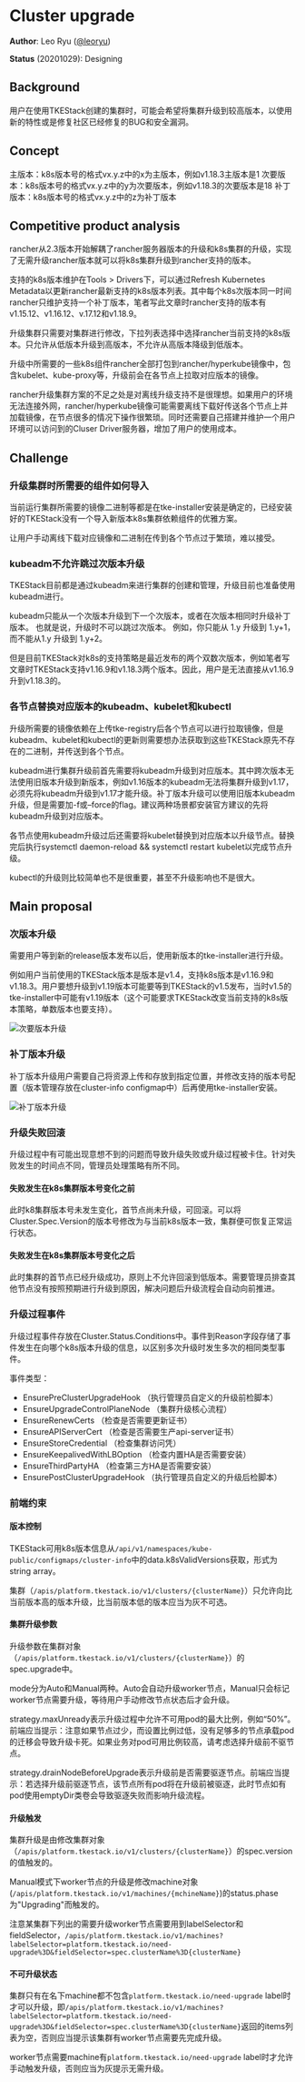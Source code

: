 
# Cluster upgrade


**Author**: Leo Ryu ([@leoryu](https://github.com/leoryu))

**Status** (20201029): Designing

## Background

用户在使用TKEStack创建的集群时，可能会希望将集群升级到较高版本，以使用新的特性或是修复社区已经修复的BUG和安全漏洞。

## Concept

主版本：k8s版本号的格式vx.y.z中的x为主版本，例如v1.18.3主版本是1
次要版本：k8s版本号的格式vx.y.z中的y为次要版本，例如v1.18.3的次要版本是18
补丁版本：k8s版本号的格式vx.y.z中的z为补丁版本

## Competitive product analysis

rancher从2.3版本开始解耦了rancher服务器版本的升级和k8s集群的升级，实现了无需升级rancher版本就可以将k8s集群升级到rancher支持的版本。

支持的k8s版本维护在Tools > Drivers下，可以通过Refresh Kubernetes Metadata以更新rancher最新支持的k8s版本列表。其中每个k8s次版本同一时间rancher只维护支持一个补丁版本，笔者写此文章时rancher支持的版本有v1.15.12、v1.16.12、v.17.12和v1.18.9。

升级集群只需要对集群进行修改，下拉列表选择中选择rancher当前支持的k8s版本。只允许从低版本升级到高版本，不允许从高版本降级到低版本。

升级中所需要的一些k8s组件rancher全部打包到rancher/hyperkube镜像中，包含kubelet、kube-proxy等，升级前会在各节点上拉取对应版本的镜像。

rancher升级集群方案的不足之处是对离线升级支持不是很理想。如果用户的环境无法连接外网，rancher/hyperkube镜像可能需要离线下载好传送各个节点上并加载镜像，在节点很多的情况下操作很繁琐。同时还需要自己搭建并维护一个用户环境可以访问到的Cluser Driver服务器，增加了用户的使用成本。

## Challenge

### 升级集群时所需要的组件如何导入
当前运行集群所需要的镜像二进制等都是在tke-installer安装是确定的，已经安装好的TKEStack没有一个导入新版本k8s集群依赖组件的优雅方案。

让用户手动离线下载对应镜像和二进制在传到各个节点过于繁琐，难以接受。

### kubeadm不允许跳过次版本升级
TKEStack目前都是通过kubeadm来进行集群的创建和管理，升级目前也准备使用kubeadm进行。

kubeadm只能从一个次版本升级到下一个次版本，或者在次版本相同时升级补丁版本。 也就是说，升级时不可以跳过次版本。 例如，你只能从 1.y 升级到 1.y+1，而不能从1.y 升级到 1.y+2。

但是目前TKEStack对k8s的支持策略是最近发布的两个双数次版本，例如笔者写文章时TKEStack支持v1.16.9和v1.18.3两个版本。因此，用户是无法直接从v1.16.9升到v1.18.3的。

### 各节点替换对应版本的kubeadm、kubelet和kubectl
升级所需要的镜像依赖在上传tke-registry后各个节点可以进行拉取镜像，但是kubeadm、kubelet和kubectl的更新则需要想办法获取到这些TKEStack原先不存在的二进制，并传送到各个节点。

kubeadm进行集群升级前首先需要将kubeadm升级到对应版本。其中跨次版本无法使用旧版本升级到新版本，例如v1.16版本的kubeadm无法将集群升级到v1.17，必须先将kubeadm升级到v1.17才能升级。补丁版本升级可以使用旧版本kubeadm升级，但是需要加-f或–force的flag。建议两种场景都安装官方建议的先将kubeadm升级到对应版本。

各节点使用kubeadm升级过后还需要将kubelet替换到对应版本以升级节点。替换完后执行systemctl daemon-reload && systemctl restart kubelet以完成节点升级。

kubectl的升级则比较简单也不是很重要，甚至不升级影响也不是很大。

## Main proposal

### 次版本升级

需要用户等到新的release版本发布以后，使用新版本的tke-installer进行升级。

例如用户当前使用的TKEStack版本是版本是v1.4，支持k8s版本是v1.16.9和v1.18.3。用户要想升级到v1.19版本可能要等到TKEStack的v1.5发布，当时v1.5的tke-installer中可能有v1.19版本（这个可能要求TKEStack改变当前支持的k8s版本策略，单数版本也要支持）。

![次要版本升级](../../docs/images/次要版本升级.png)

### 补丁版本升级

补丁版本升级用户需要自己将资源上传和存放到指定位置，并修改支持的版本号配置（版本管理存放在cluster-info configmap中）后再使用tke-installer安装。

![补丁版本升级](../../docs/images/补丁版本升级.png)

### 升级失败回滚

升级过程中有可能出现意想不到的问题而导致升级失败或升级过程被卡住。针对失败发生的时间点不同，管理员处理策略有所不同。

#### 失败发生在k8s集群版本号变化之前

此时k8集群版本号未发生变化，首节点尚未升级，可回滚。可以将Cluster.Spec.Version的版本号修改为与当前k8s版本一致，集群便可恢复正常运行状态。

#### 失败发生在k8s集群版本号变化之后

此时集群的首节点已经升级成功，原则上不允许回滚到低版本。需要管理员排查其他节点没有按照预期进行升级到原因，解决问题后升级流程会自动向前推进。

### 升级过程事件

升级过程事件存放在Cluster.Status.Conditions中。事件到Reason字段存储了事件发生在向哪个k8s版本升级的信息，以区别多次升级时发生多次的相同类型事件。

事件类型：

- EnsurePreClusterUpgradeHook    （执行管理员自定义的升级前检脚本）
- EnsureUpgradeControlPlaneNode  （集群升级核心流程）
- EnsureRenewCerts               （检查是否需要更新证书）
- EnsureAPIServerCert            （检查是否需要生产api-server证书）
- EnsureStoreCredential          （检查集群访问凭）
- EnsureKeepalivedWithLBOption   （检查内置HA是否需要安装）
- EnsureThirdPartyHA             （检查第三方HA是否需要安装）
- EnsurePostClusterUpgradeHook   （执行管理员自定义的升级后检脚本）

### 前端约束

#### 版本控制

TKEStack可用k8s版本信息从`/api/v1/namespaces/kube-public/configmaps/cluster-info`中的data.k8sValidVersions获取，形式为string array。

集群（`/apis/platform.tkestack.io/v1/clusters/{clusterName}`）只允许向比当前版本高的版本升级，比当前版本低的版本应当为灰不可选。

#### 集群升级参数

升级参数在集群对象（`/apis/platform.tkestack.io/v1/clusters/{clusterName}`）的spec.upgrade中。

mode分为Auto和Manual两种。Auto会自动升级worker节点，Manual只会标记worker节点需要升级，等待用户手动修改节点状态后才会升级。

strategy.maxUnready表示升级过程中允许不可用pod的最大比例，例如“50%”。前端应当提示：注意如果节点过少，而设置比例过低，没有足够多的节点承载pod的迁移会导致升级卡死。如果业务对pod可用比例较高，请考虑选择升级前不驱节点。

strategy.drainNodeBeforeUpgrade表示升级前是否需要驱逐节点。前端应当提示：若选择升级前驱逐节点，该节点所有pod将在升级前被驱逐，此时节点如有pod使用emptyDir类卷会导致驱逐失败而影响升级流程。

#### 升级触发

集群升级是由修改集群对象（`/apis/platform.tkestack.io/v1/clusters/{clusterName}`）的spec.version的值触发的。

Manual模式下worker节点的升级是修改machine对象(`/apis/platform.tkestack.io/v1/machines/{mchineName}`)的status.phase为"Upgrading"而触发的。

注意某集群下列出的需要升级worker节点需要用到labelSelector和fieldSelector，`/apis/platform.tkestack.io/v1/machines?labelSelector=platform.tkestack.io/need-upgrade%3D&fieldSelector=spec.clusterName%3D{clusterName}`

#### 不可升级状态

集群只有在名下machine都不包含`platform.tkestack.io/need-upgrade` label时才可以升级，即`/apis/platform.tkestack.io/v1/machines?labelSelector=platform.tkestack.io/need-upgrade%3D&fieldSelector=spec.clusterName%3D{clusterName}`返回的items列表为空，否则应当提示该集群有worker节点需要先完成升级。

worker节点需要machine有`platform.tkestack.io/need-upgrade` label时才允许手动触发升级，否则应当为灰提示无需升级。